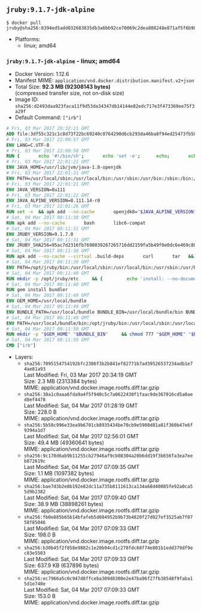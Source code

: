## `jruby:9.1.7-jdk-alpine`

```console
$ docker pull jruby@sha256:8394ed5add032683835db3a6bb92ce70069c2dea808248e871af5f6b989badce
```

-	Platforms:
	-	linux; amd64

### `jruby:9.1.7-jdk-alpine` - linux; amd64

-	Docker Version: 1.12.6
-	Manifest MIME: `application/vnd.docker.distribution.manifest.v2+json`
-	Total Size: **92.3 MB (92308143 bytes)**  
	(compressed transfer size, not on-disk size)
-	Image ID: `sha256:d2493daa923faca11f9d53da34347db14144e82edc717e3f473369ee75f3a29f`
-	Default Command: `["irb"]`

```dockerfile
# Fri, 03 Mar 2017 20:32:21 GMT
ADD file:3df55c321c1c8d73f22bc69240c0764290d6cb293da46ba8f94ed25473fb5853 in / 
# Fri, 03 Mar 2017 22:00:57 GMT
ENV LANG=C.UTF-8
# Fri, 03 Mar 2017 22:00:58 GMT
RUN { 		echo '#!/bin/sh'; 		echo 'set -e'; 		echo; 		echo 'dirname "$(dirname "$(readlink -f "$(which javac || which java)")")"'; 	} > /usr/local/bin/docker-java-home 	&& chmod +x /usr/local/bin/docker-java-home
# Fri, 03 Mar 2017 22:01:21 GMT
ENV JAVA_HOME=/usr/lib/jvm/java-1.8-openjdk
# Fri, 03 Mar 2017 22:01:21 GMT
ENV PATH=/usr/local/sbin:/usr/local/bin:/usr/sbin:/usr/bin:/sbin:/bin:/usr/lib/jvm/java-1.8-openjdk/jre/bin:/usr/lib/jvm/java-1.8-openjdk/bin
# Fri, 03 Mar 2017 22:01:21 GMT
ENV JAVA_VERSION=8u111
# Fri, 03 Mar 2017 22:01:22 GMT
ENV JAVA_ALPINE_VERSION=8.111.14-r0
# Fri, 03 Mar 2017 22:01:26 GMT
RUN set -x 	&& apk add --no-cache 		openjdk8="$JAVA_ALPINE_VERSION" 	&& [ "$JAVA_HOME" = "$(docker-java-home)" ]
# Sat, 04 Mar 2017 00:11:30 GMT
RUN apk add --no-cache       bash       libc6-compat
# Sat, 04 Mar 2017 00:11:31 GMT
ENV JRUBY_VERSION=9.1.7.0
# Sat, 04 Mar 2017 00:11:31 GMT
ENV JRUBY_SHA256=95ac7d2316fb7698039267265716dd2159fa5b49f0e0dc6e469c80ad59072926
# Sat, 04 Mar 2017 00:11:38 GMT
RUN apk add --no-cache --virtual .build-deps       curl       tar   && mkdir -p /opt/jruby   && curl -fSL https://s3.amazonaws.com/jruby.org/downloads/${JRUBY_VERSION}/jruby-bin-${JRUBY_VERSION}.tar.gz -o /tmp/jruby.tar.gz   && echo "$JRUBY_SHA256 */tmp/jruby.tar.gz" | sha256sum -c -   && tar -zx --strip-components=1 -f /tmp/jruby.tar.gz -C /opt/jruby   && rm /tmp/jruby.tar.gz   && ln -s /opt/jruby/bin/jruby /usr/local/bin/ruby   && apk del .build-deps
# Sat, 04 Mar 2017 00:11:39 GMT
ENV PATH=/opt/jruby/bin:/usr/local/sbin:/usr/local/bin:/usr/sbin:/usr/bin:/sbin:/bin:/usr/lib/jvm/java-1.8-openjdk/jre/bin:/usr/lib/jvm/java-1.8-openjdk/bin
# Sat, 04 Mar 2017 00:11:40 GMT
RUN mkdir -p /opt/jruby/etc     && {         echo 'install: --no-document';         echo 'update: --no-document';     } >> /opt/jruby/etc/gemrc
# Sat, 04 Mar 2017 00:11:48 GMT
RUN gem install bundler
# Sat, 04 Mar 2017 00:11:49 GMT
ENV GEM_HOME=/usr/local/bundle
# Sat, 04 Mar 2017 00:11:49 GMT
ENV BUNDLE_PATH=/usr/local/bundle BUNDLE_BIN=/usr/local/bundle/bin BUNDLE_SILENCE_ROOT_WARNING=1 BUNDLE_APP_CONFIG=/usr/local/bundle
# Sat, 04 Mar 2017 00:11:49 GMT
ENV PATH=/usr/local/bundle/bin:/opt/jruby/bin:/usr/local/sbin:/usr/local/bin:/usr/sbin:/usr/bin:/sbin:/bin:/usr/lib/jvm/java-1.8-openjdk/jre/bin:/usr/lib/jvm/java-1.8-openjdk/bin
# Sat, 04 Mar 2017 00:11:50 GMT
RUN mkdir -p "$GEM_HOME" "$BUNDLE_BIN"     && chmod 777 "$GEM_HOME" "$BUNDLE_BIN"
# Sat, 04 Mar 2017 00:11:50 GMT
CMD ["irb"]
```

-	Layers:
	-	`sha256:7095154754192bfc2306f3b2b841ef82771b7ad39526537234adb1e74ae81a93`  
		Last Modified: Fri, 03 Mar 2017 20:34:19 GMT  
		Size: 2.3 MB (2313384 bytes)  
		MIME: application/vnd.docker.image.rootfs.diff.tar.gzip
	-	`sha256:38a1c0aaa6fda9a4f5f940c5c7a0622430f1faac9de367016cd5a0aed8ef4478`  
		Last Modified: Sat, 04 Mar 2017 01:28:19 GMT  
		Size: 228.0 B  
		MIME: application/vnd.docker.image.rootfs.diff.tar.gzip
	-	`sha256:5b58c996e33ea9b6701cb8935434be70cb9e5908d81a81f360b47e6f9394a1d7`  
		Last Modified: Sat, 04 Mar 2017 02:56:01 GMT  
		Size: 49.4 MB (49360641 bytes)  
		MIME: application/vnd.docker.image.rootfs.diff.tar.gzip
	-	`sha256:9c178d6ab9b11255cb27946af9cb08304a20b6dd19f3b656fa3ea7eeb872619c`  
		Last Modified: Sat, 04 Mar 2017 07:09:35 GMT  
		Size: 1.1 MB (1097382 bytes)  
		MIME: application/vnd.docker.image.rootfs.diff.tar.gzip
	-	`sha256:bae7d3b2e8b192e82dc11a735b8111613ca134a68d40085fe92a0ca55d9b2382`  
		Last Modified: Sat, 04 Mar 2017 07:09:40 GMT  
		Size: 38.9 MB (38898261 bytes)  
		MIME: application/vnd.docker.image.rootfs.diff.tar.gzip
	-	`sha256:fb0e885b65b14bfafeb5d084952b9b73b4820f27d027ef3525ab7f0758f85046`  
		Last Modified: Sat, 04 Mar 2017 07:09:33 GMT  
		Size: 198.0 B  
		MIME: application/vnd.docker.image.rootfs.diff.tar.gzip
	-	`sha256:b30b45f2f858e9882c1e20b94cd1c278fdc68f74e801b1edd379df9ec83e5503`  
		Last Modified: Sat, 04 Mar 2017 07:09:33 GMT  
		Size: 637.9 KB (637896 bytes)  
		MIME: application/vnd.docker.image.rootfs.diff.tar.gzip
	-	`sha256:ec7966a5c0c947d8ffceba309d8308e2e47ba96f27fb38548f9faba15d1e740e`  
		Last Modified: Sat, 04 Mar 2017 07:09:33 GMT  
		Size: 153.0 B  
		MIME: application/vnd.docker.image.rootfs.diff.tar.gzip
